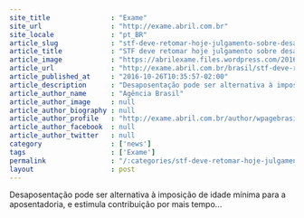 ```yaml
---
site_title               : "Exame"
site_url                 : "http://exame.abril.com.br"
site_locale              : "pt_BR"
article_slug             : "stf-deve-retomar-hoje-julgamento-sobre-desaposentacao"
article_title            : "STF deve retomar hoje julgamento sobre desaposentação"
article_image            : "https://abrilexame.files.wordpress.com/2016/10/size_960_16_9_stf-impeachment2.jpg?quality=70&strip=all&w=960"
article_url              : "http://exame.abril.com.br/brasil/stf-deve-retomar-hoje-julgamento-sobre-desaposentacao/"
article_published_at     : "2016-10-26T10:35:57-02:00"
article_description      : "Desaposentação pode ser alternativa à imposição de idade mínima para a aposentadoria, e estimula contribuição por mais tempo..."
article_author_name      : "Agência Brasil"
article_author_image     : null
article_author_biography : null
article_author_profile   : "http://exame.abril.com.br/author/wpagebrasil/"
article_author_facebook  : null
article_author_twitter   : null
category                 : ['news']
tags                     : ['Exame']
permalink                : "/:categories/stf-deve-retomar-hoje-julgamento-sobre-desaposentacao/"
layout                   : post
---
```


Desaposentação pode ser alternativa à imposição de idade mínima para a aposentadoria, e estimula contribuição por mais tempo...
